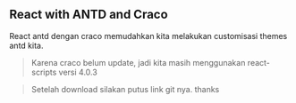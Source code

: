 ## React with ANTD and Craco

React antd dengan craco memudahkan kita melakukan customisasi themes antd kita.

> Karena craco belum update, jadi kita masih menggunakan react-scripts versi 4.0.3

> Setelah download silakan putus link git nya. thanks
